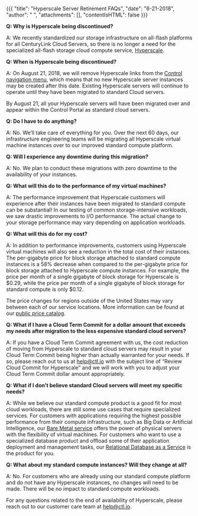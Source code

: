 {{{
  "title": "Hyperscale Server Retirement FAQs",
  "date": "6-21-2018",
  "author": " ",
  "attachments": [],
  "contentIsHTML": false
}}}

**Q: Why is Hyperscale being discontinued?**

A: We recently standardized our storage infrastructure on all-flash platforms for all CenturyLink Cloud Servers, so there is no longer a need for the specialized all-flash storage cloud compute service, [Hyperscale](https://www.ctl.io/hyperscale/).

**Q: When is Hyperscale being discontinued?**

A: On August 21, 2018, we will remove Hyperscale links from the [Control navigation menu](https://control.ctl.io/), which means that no new Hyperscale server instances may be created after this date. Existing Hyperscale servers will continue to operate until they have been migrated to standard Cloud servers.

By August 21, all your Hyperscale servers will have been migrated over and appear within the Control Portal as standard cloud servers.

**Q: Do I have to do anything?**

A: No. We’ll take care of everything for you. Over the next 60 days, our infrastructure engineering teams will be migrating all Hyperscale virtual machine instances over to our improved standard compute platform.

**Q: Will I experience any downtime during this migration?**

A: No. We plan to conduct these migrations with zero downtime to the availability of your instances.

**Q: What will this do to the performance of my virtual machines?**

A: The performance improvement that Hyperscale customers will experience after their instances have been migrated to standard compute can be substantial! In our testing of common storage-intensive workloads, we saw drastic improvements to I/O performance. The actual change to your storage performance may vary depending on application workloads.

**Q: What will this do for my cost?**

A: In addition to performance improvements, customers using Hyperscale virtual machines will also see a reduction in the total cost of their instances. The per-gigabyte price for block storage attached to standard compute instances is a 58% decrease when compared to the per-gigabyte price for block storage attached to Hyperscale compute instances. For example, the price per month of a single gigabyte of block storage for Hyperscale is $0.29, while the price per month of a single gigabyte of block storage for standard compute is only $0.12.

The price changes for regions outside of the United States may vary between each of our service locations. More information can be found at our [public price catalog](https://www.ctl.io/pricing/).

**Q: What if I have a Cloud Term Commit for a dollar amount that exceeds my needs after migration to the less expensive standard cloud servers?**

A: If you have a Cloud Term Commit agreement with us, the cost reduction of moving from Hyperscale to standard cloud servers may result in your Cloud Term Commit being higher than actually warranted for your needs. If so, please reach out to us at [help@ctl.io](mailto:help@ctl.io) with the subject line of “Review Cloud Commit for Hyperscale” and we will work with you to adjust your Cloud Term Commit dollar amount appropriately.

**Q: What if I don’t believe standard Cloud servers will meet my specific needs?**

A: While we believe our standard compute product is a good fit for most cloud workloads, there are still some use cases that require specialized services. For customers with applications requiring the highest possible performance from their compute infrastructure, such as Big Data or Artificial Intelligence, our [Bare Metal service](https://www.ctl.io/bare-metal/) offers the power of physical servers with the flexibility of virtual machines. For customers who want to use a specialized database product and offload some of their application deployment and management tasks, our [Relational Database as a Service](https://www.ctl.io/relational-database/) is the product for you.

**Q: What about my standard compute instances? Will they change at all?**

A: No. For customers who are already using our standard compute platform and do not have any Hyperscale instances, no changes will need to be made. There will be no impact to standard compute workloads.

For any questions related to the end of availability of Hyperscale, please reach out to our customer care team at [help@ctl.io](mailto:help@ctl.io).
